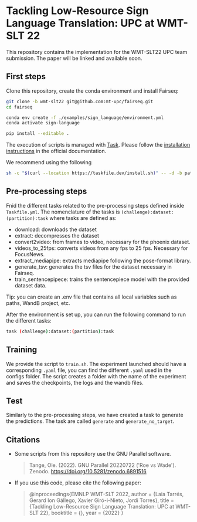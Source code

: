 # Tackling Low-Resource Sign Language Translation: UPC at WMT-SLT 22

This repository contains the implementation for the WMT-SLT22 UPC team submission. The paper will be linked and available soon.

## First steps

Clone this repository, create the conda environment and install Fairseq:
```bash
git clone -b wmt-slt22 git@github.com:mt-upc/fairseq.git
cd fairseq

conda env create -f ./examples/sign_language/environment.yml
conda activate sign-language

pip install --editable .
```

The execution of scripts is managed with [Task](https://taskfile.dev/). Please follow the [installation instructions](https://taskfile.dev/installation/) in the official documentation.

We recommend using the following
```bash
sh -c "$(curl --location https://taskfile.dev/install.sh)" -- -d -b path-to-env/sign-language/bin
```

## Pre-processing steps
Fnid the different tasks related to the pre-processing steps defined inside `Taskfile.yml`. The nomenclature of the tasks is `(challenge):dataset:(partition):task` where tasks are defined as:
- download: downloads the dataset
- extract: decompresses the dataset
- convert2video: from frames to video, necessary for the phoenix dataset.
- videos_to_25fps: converts videos from any fps to 25 fps. Necessary for FocusNews.
- extract_mediapipe: extracts mediapipe following the pose-format library.
- generate_tsv: generates the tsv files for the dataset necessary in Fairseq.
- train_sentencepipece: trains the sentencepiece model with the provided dataset data.

Tip: you can create an .env file that contains all local variables such as paths, WandB project, etc.

After the environment is set up, you can run the following command to run the different tasks:
```bash
task (challenge):dataset:(partition):task
```

## Training
We provide the script to `train.sh`. The experiment launched should have a corresponding `.yaml` file, you can find the different `.yaml` used in the configs folder. The script creates a folder with the name of the experiment and saves the checkpoints, the logs and the wandb files.

## Test
Similarly to the pre-processing steps, we have created a task to generate the predictions. The task are called `generate` and `generate_no_target`. 

## Citations
- Some scripts from this repository use the GNU Parallel software.
  > Tange, Ole. (2022). GNU Parallel 20220722 ('Roe vs Wade'). Zenodo. https://doi.org/10.5281/zenodo.6891516
- If you use this code, please cite the following paper:
  > @inproceedings{EMNLP WMT-SLT 2022,
  > author = {Laia Tarrés, Gerard Ion Gállego, Xavier Giró-i-Nieto, Jordi Torres},
  > title = {Tackling Low-Resource Sign Language Translation: UPC at WMT-SLT 22},
  > booktitle = {},
  > year = {2022}
  > }
